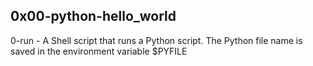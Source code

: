 ## 0x00-python-hello_world

0-run - A Shell script that runs a Python script. The Python file name is saved in the environment variable $PYFILE
